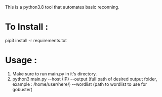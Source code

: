 This is a python3.8 tool that automates basic reconning.


# To Install :

pip3 install -r requirements.txt


# Usage :

1. Make sure to run main.py in it's directory.
2. python3 main.py --host (IP) --output (full path of desired output folder, example : /home/user/here/) --wordlist (path to wordlist to use for gobuster)

